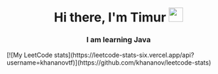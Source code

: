 <h1 align="center">Hi there, I'm <a href="https://t.me/iwidniwi" target="_blank" style="text-decoration: none; color: inherit;">Timur</a>
<img src="https://github.com/blackcater/blackcater/raw/main/images/Hi.gif" height="32"/></h1>
<h3 align="center">I am learning Java</h3>
[![My LeetCode stats](https://leetcode-stats-six.vercel.app/api?username=khananovtf)](https://github.com/khananov/leetcode-stats)

